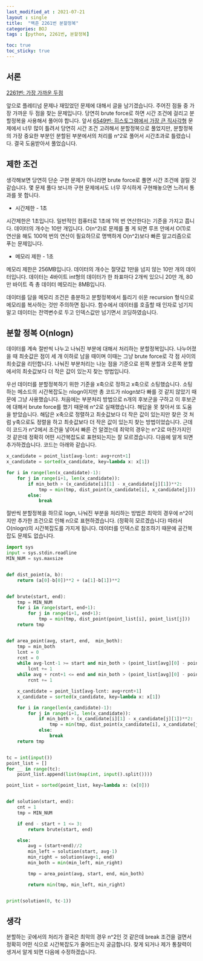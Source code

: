 ```yaml
---
last_modified_at : 2021-07-21
layout : single
title:  "백준 2261번 분할정복"
categories: BOJ
tags : [python, 2261번, 분할정복]

toc: true
toc_sticky: true
---
```

## 서론
<a href='https://www.acmicpc.net/problem/2261'>2261번: 가장 가까운 두점</a>

앞으로 플레티넘 문제나 재밌었던 문제에 대해서 글을 남기겠습니다. 주어진 점들 중 가장 가까운 두 점을 찾는 문제입니다. 당연히 brute force로 하면 시간 조건에 걸리고 분할정복을 사용해서 풀어야 합니다. 앞서 <a href='../BOJ_6549'>6549번: 히스토그램에서 가장 큰 직사각형</a> 문제에서 너무 많이 틀려서 당연히 시간 조건 고려해서 분할정복으로 풀었지만, 분할정복의 가장 중요한 부분인 분할된 부분에서의 처리를 n^2로 풀어서 시간초과로 틀렸습니다. 결국 도움받아서 풀었습니다.

## 제한 조건
생각해보면 당연히 단순 구현 문제가 아니라면 brute force로 풀면 시간 조건에 걸릴 것 같습니다. 몇 문제 풀다 보니까 구현 문제에서도 너무 무식하게 구현해놓으면 느려서 통과를 못 합니다.
<ul>
  <li>시간제한 - 1초</li>
</ul>
시간제한은 1초입니다. 일반적인 컴퓨터로 1초에 1억 번 연산한다는 기준을 가지고 풉니다. 데이터의 개수는 10만 개입니다. O(n^2)로 문제를 풀 게 되면 루프 안에서 O(1)로 연산을 해도 100억 번의 연산이 필요하므로 명백하게 O(n^2)보다 빠른 알고리즘으로 푸는 문제입니다.
<ul>
  <li>메모리 제한 - 1초</li>
</ul>
메모리 제한은 256MB입니다. 데이터의 개수는 절댓값 1만을 넘지 않는 10만 개의 데이터입니다. 데이터는 4바이트 int형의 데이터가 한 좌표마다 2개씩 있으니 20만 개, 80만 바이트 즉 총 데이터 메모리는 8MB입니다.  

데이터를 담을 메모리 조건은 충분하고 분할정복에서 틀리기 쉬운 recursion 형식으로 메모리를 복사하는 것만 주의하면 됩니다. 함수에서 데이터를 호출할 때 인자로 넘기지 말고 데이터는 전역변수로 두고 인덱스값만 넘기면서 코딩하였습니다.

## 분할 정복 O(nlogn)
데이터를 계속 절반씩 나누고 나눠진 부분에 대해서 처리하는 분할정복입니다. 나누어졌을 때 최솟값은 점이 세 개 이하로 남을 때이며 이때는 그냥 brute force로 각 점 사이의 최솟값을 리턴합니다. 나눠진 부분처리는 나눈 점을 기준으로 왼쪽 분할과 오른쪽 분할에서의 최솟값보다 더 작은 값이 있는지 찾는 방법입니다.  

우선 데이터를 분할정복하기 위한 기준을 x축으로 정하고 x축으로 소팅했습니다. 소팅하는 메소드의 시간복잡도는 nlogn이지만 총 코드가 nlogn보다 빠를 것 같지 않았기 때문에 그냥 사용했습니다. 처음에는 부분처리 방법으로 n개의 후보군을 구하고 이 후보군에 대해서 brute force를 했기 때문에 n^2로 실패했습니다. 해답을 못 찾아서 또 도움을 받았습니다. 해답은 x축으로 정렬하고 최솟값보다 더 작은 값이 있는지만 찾은 것 처럼 y축으로도 정렬을 하고 최솟값보다 더 작은 값이 있는지 찾는 방법이었습니다. 근데 이 코드가 n^2에서 조건을 넣어서 빠른 건 알겠는데 최악의 경우는 n^2로 마찬가지인 것 같은데 정확히 어떤 시간복잡도로 표현되는지는 잘 모르겠습니다. 다음에 알게 되면 추가하겠습니다. 코드는 아래와 같습니다.
```python
x_candidate = point_list[avg-lcnt: avg+rcnt+1]
x_candidate = sorted(x_candidate, key=lambda x: x[1])

for i in range(len(x_candidate)-1):
    for j in range(i+1, len(x_candidate)):
        if min_both > (x_candidate[i][1] - x_candidate[j][1])**2:
            tmp = min(tmp, dist_point(x_candidate[i], x_candidate[j]))
        else:
            break
```
절반씩 분할정복을 하므로 logn, 나눠진 부분을 처리하는 방법은 최악의 경우에 n^2이지만 추가한 조건으로 인해 n으로 표현하겠습니다. (정확히 모르겠습니다) 따라서 O(nlogn)의 시간복잡도를 가지게 됩니다. 데이터를 인덱스로 참조하기 때문에 공간복잡도 문제도 없습니다.
```python
import sys
input = sys.stdin.readline
MIN_NUM = sys.maxsize


def dist_point(a, b):
    return (a[0]-b[0])**2 + (a[1]-b[1])**2


def brute(start, end):
    tmp = MIN_NUM
    for i in range(start, end+1):
        for j in range(i+1, end+1):
            tmp = min(tmp, dist_point(point_list[i], point_list[j]))
    return tmp


def area_point(avg, start, end,  min_both):
    tmp = min_both
    lcnt = 0
    rcnt = 0
    while avg-lcnt-1 >= start and min_both > (point_list[avg][0] - point_list[avg-lcnt-1][0])**2:
        lcnt += 1
    while avg + rcnt+1 <= end and min_both > (point_list[avg][0] - point_list[avg+rcnt+1][0])**2:
        rcnt += 1

    x_candidate = point_list[avg-lcnt: avg+rcnt+1]
    x_candidate = sorted(x_candidate, key=lambda x: x[1])

    for i in range(len(x_candidate)-1):
        for j in range(i+1, len(x_candidate)):
            if min_both > (x_candidate[i][1] - x_candidate[j][1])**2:
                tmp = min(tmp, dist_point(x_candidate[i], x_candidate[j]))
            else:
                break
    return tmp


tc = int(input())
point_list = []
for __ in range(tc):
    point_list.append(list(map(int, input().split())))

point_list = sorted(point_list, key=lambda x: (x[0]))


def solution(start, end):
    cnt = 1
    tmp = MIN_NUM

    if end - start + 1 <= 3:
        return brute(start, end)

    else:
        avg = (start+end)//2
        min_left = solution(start, avg-1)
        min_right = solution(avg+1, end)
        min_both = min(min_left, min_right)

        tmp = area_point(avg, start, end, min_both)

        return min(tmp, min_left, min_right)


print(solution(0, tc-1))
```

## 생각
분할하는 곳에서의 처리가 결국은 최악의 경우 n^2인 것 같은데 break 조건을 걸면서 정확히 어떤 식으로 시간복잡도가 줄어드는지 궁금합니다. 찾게 되거나 제가 통찰력이 생겨서 알게 되면 다음에 수정하겠습니다.

